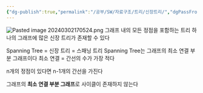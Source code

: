 ```yaml
---
{"dg-publish":true,"permalink":"/공부/SW/자료구조/트리/신장트리/","dgPassFrontmatter":true}
---
```


![Pasted image 20240302170524.png](/img/user/%EC%B2%A8%EB%B6%80%ED%8C%8C%EC%9D%BC/Pasted%20image%2020240302170524.png)
그래프 내의 모든 정점을 포함하는 트리
하나의 그래프에 많은 신장 트리가 존재할 수 있다

Spanning Tree = 신장 트리 = 스패닝 트리
Spanning Tree는 그래프의 최소 연결 부분 그래프이다
최소 연결 = 간선의 수가 가장 적다

n개의 정점이 있다면 n-1개의 간선을 가진다

그래프의 **최소 연결 부분 그래프**로 사이클이 존재하지 않는다